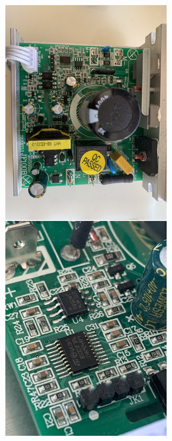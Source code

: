 ![control_board](./../img/threadmill_control_board.jpg)
![control_board_detail](./../img/threadmill_control_board_detail.jpg)